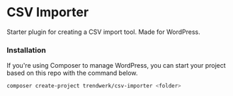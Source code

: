 CSV Importer
============

Starter plugin for creating a CSV import tool. Made for WordPress.

### Installation
If you're using Composer to manage WordPress, you can start your project based on this repo with the command below.
```sh
composer create-project trendwerk/csv-importer <folder>
```
